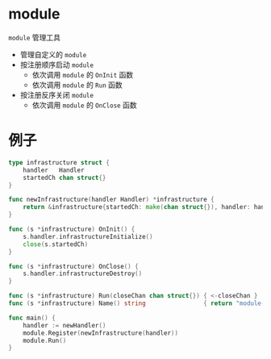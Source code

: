 # module

`module` 管理工具

- 管理自定义的 `module`
- 按注册顺序启动 `module`
  - 依次调用 `module` 的 `OnInit` 函数
  - 依次调用 `module` 的 `Run` 函数
- 按注册反序关闭 `module`
  - 依次调用 `module` 的 `OnClose` 函数

# 例子
```go
type infrastructure struct {
    handler   Handler
    startedCh chan struct{}
}

func newInfrastructure(handler Handler) *infrastructure {
    return &infrastructure{startedCh: make(chan struct{}), handler: handler}
}

func (s *infrastructure) OnInit() {
    s.handler.infrastructureInitialize()
    close(s.startedCh)
}

func (s *infrastructure) OnClose() {
    s.handler.infrastructureDestroy()
}

func (s *infrastructure) Run(closeChan chan struct{}) { <-closeChan }
func (s *infrastructure) Name() string                { return "module-infrastructure" }

func main() {
    handler := newHandler()
    module.Register(newInfrastructure(handler))
    module.Run()
}
```